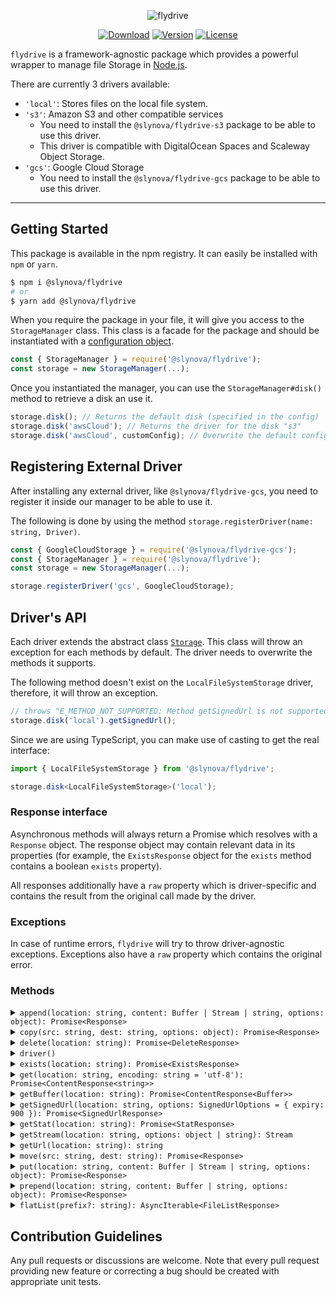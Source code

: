 <p align="center">
  <img src="https://user-images.githubusercontent.com/2793951/54391096-418f4500-46a4-11e9-8d0c-b00ff7ba4198.png" alt="flydrive">
</p>

<p align="center">
  <a href="https://www.npmjs.com/package/@slynova/flydrive"><img src="https://img.shields.io/npm/dm/@slynova/flydrive.svg?style=flat-square" alt="Download"></a>
  <a href="https://www.npmjs.com/package/@slynova/flydrive"><img src="https://img.shields.io/npm/v/@slynova/flydrive.svg?style=flat-square" alt="Version"></a>
  <a href="https://opensource.org/licenses/MIT"><img src="https://img.shields.io/npm/l/@slynova/flydrive.svg?style=flat-square" alt="License"></a>
</p>

`flydrive` is a framework-agnostic package which provides a powerful wrapper to manage file Storage in [Node.js](https://nodejs.org).

There are currently 3 drivers available:

- `'local'`: Stores files on the local file system.
- `'s3'`: Amazon S3 and other compatible services
  - You need to install the `@slynova/flydrive-s3` package to be able to use this driver.
  - This driver is compatible with DigitalOcean Spaces and Scaleway Object Storage.
- `'gcs'`: Google Cloud Storage
  - You need to install the `@slynova/flydrive-gcs` package to be able to use this driver.

---

## Getting Started

This package is available in the npm registry.
It can easily be installed with `npm` or `yarn`.

```bash
$ npm i @slynova/flydrive
# or
$ yarn add @slynova/flydrive
```

When you require the package in your file, it will give you access to the `StorageManager` class.
This class is a facade for the package and should be instantiated with a [configuration object](https://github.com/Slynova-Org/flydrive/blob/master/test/stubs/config.ts).

```javascript
const { StorageManager } = require('@slynova/flydrive');
const storage = new StorageManager(...);
```

Once you instantiated the manager, you can use the `StorageManager#disk()` method to retrieve a disk an use it.

```javascript
storage.disk(); // Returns the default disk (specified in the config)
storage.disk('awsCloud'); // Returns the driver for the disk "s3"
storage.disk('awsCloud', customConfig); // Overwrite the default configuration of the disk
```

## Registering External Driver

After installing any external driver, like `@slynova/flydrive-gcs`, you need to register it inside our manager to be able to use it.

The following is done by using the method `storage.registerDriver(name: string, Driver)`.

```ts
const { GoogleCloudStorage } = require('@slynova/flydrive-gcs');
const { StorageManager } = require('@slynova/flydrive');
const storage = new StorageManager(...);

storage.registerDriver('gcs', GoogleCloudStorage);
```

## Driver's API

Each driver extends the abstract class [`Storage`](https://github.com/Slynova-Org/flydrive/blob/master/src/Storage.ts). This class will throw an exception for each methods by default. The driver needs to overwrite the methods it supports.

The following method doesn't exist on the `LocalFileSystemStorage` driver, therefore, it will throw an exception.

```javascript
// throws "E_METHOD_NOT_SUPPORTED: Method getSignedUrl is not supported for the driver LocalFileSystemStorage"
storage.disk('local').getSignedUrl();
```

Since we are using TypeScript, you can make use of casting to get the real interface:

```typescript
import { LocalFileSystemStorage } from '@slynova/flydrive';

storage.disk<LocalFileSystemStorage>('local');
```

### Response interface

Asynchronous methods will always return a Promise which resolves with a `Response`
object. The response object may contain relevant data in its properties (for
example, the `ExistsResponse` object for the `exists` method contains a boolean
`exists` property).

All responses additionally have a `raw` property which is driver-specific and
contains the result from the original call made by the driver.

### Exceptions

In case of runtime errors, `flydrive` will try to throw driver-agnostic exceptions.
Exceptions also have a `raw` property which contains the original error.

### Methods

<details>
<summary markdown="span"><code>append(location: string, content: Buffer | Stream | string, options: object): Promise&lt;Response&gt;</code></summary>

This method will append the content to the file at the location.
If the file doesn't exist yet, it will be created.

```javascript
// Supported drivers: "local"

await storage.disk('local').append('foo.txt', 'bar');
// foo.txt now has the content `${initialContent}bar`
```

</details>

<details>
<summary markdown="span"><code>copy(src: string, dest: string, options: object): Promise&lt;Response&gt;</code></summary>

This method will copy a file to another location.

```javascript
// Supported drivers: "local", "s3", "gcs"

await storage.disk('local').copy('foo.txt', 'bar.txt');
// foo.txt was copied to bar.txt
```

</details>

<details>
<summary markdown="span"><code>delete(location: string): Promise&lt;DeleteResponse&gt;</code></summary>

This method will delete the file at the given location.

```javascript
// Supported drivers: "local", "s3", "gcs"

const { wasDeleted } = await storage.disk('local').delete('foo.txt');
// If a file named foo.txt has been deleted, wasDeleted is true.
```

The value returned by this method will have a `wasDeleted` property that
can be either a boolean (`true` if a file was deleted, `false` if there was
no file to delete) or `null` (if no information about the file is available).

</details>

<details>
<summary markdown="span"><code>driver()</code></summary>

This method returns the driver used if you need to do anything specific not supported by default.

```javascript
storage.disk('local').driver(); // Returns the "fs-extra" module.
storage.disk('awsCloud').driver(); // Returns an instance of the AWS S3 client.
storage.disk('googleCloud').driver(); // Returns an instance of the the Google Cloud Storage client.
// ....
```

</details>

<details>
<summary markdown="span"><code>exists(location: string): Promise&lt;ExistsResponse&gt;</code></summary>

This method will determine if a file exists at the given location.

```javascript
// Supported drivers: "local", "s3", "gcs"

const { exists } = await storage.disk('local').exists('foo.txt');
// exists is true or false
```

</details>

<details>
<summary markdown="span"><code>get(location: string, encoding: string = 'utf-8'): Promise&lt;ContentResponse&lt;string&gt;&gt;</code></summary>

This method will return the file's content as a string for the given location.

```javascript
// Supported drivers: "local", "s3", "gcs"

const { content } = await storage.disk('local').exists('foo.txt');
```

</details>

<details>
<summary markdown="span"><code>getBuffer(location: string): Promise&lt;ContentResponse&lt;Buffer&gt;&gt;</code></summary>

This method will return the file's content as a Buffer for the given location.

```javascript
// Supported drivers: "local", "s3", "gcs"

const { content } = await storage.disk('local').exists('foo.txt');
```

</details>

<details>
<summary markdown="span"><code>getSignedUrl(location: string, options: SignedUrlOptions = { expiry: 900 }): Promise&lt;SignedUrlResponse&gt;</code></summary>

This method will return the signed url for an existing file.

```javascript
// Supported drivers: "s3", "gcs"

const { signedUrl } = await storage.disk('awsCloud').getSignedUrl('foo.txt');
```

</details>

<details>
<summary markdown="span"><code>getStat(location: string): Promise&lt;StatResponse&gt;</code></summary>

This method will return the file's size (in bytes) and last modification date.

```javascript
// Supported drivers: "local", "s3", "gcs"

const { size, modified } = await storage.disk('local').getStat('foo.txt');
```

</details>

<details>
<summary markdown="span"><code>getStream(location: string, options: object | string): Stream</code></summary>

This method will return a Node.js readable stream for the given file.

```javascript
// Supported drivers: "local", "s3", "gcs"

const stream = storage.disk('local').getStream('foo.txt');
```

</details>

<details>
<summary markdown="span"><code>getUrl(location: string): string</code></summary>

This method will return a public URL for a given file.

```javascript
// Supported drivers: "s3", "gcs"

const uri = storage.disk('awsCloud').getUrl('foo.txt');
```

</details>

<details>
<summary markdown="span"><code>move(src: string, dest: string): Promise&lt;Response&gt;</code></summary>

This method will move the file to a new location.

```javascript
// Supported drivers: "local", "s3", "gcs"

await storage.disk('local').move('foo.txt', 'newFolder/foo.txt');
```

</details>

<details>
<summary markdown="span"><code>put(location: string, content: Buffer | Stream | string, options: object): Promise&lt;Response&gt;</code></summary>

This method will create a new file with the provided content.

```javascript
// Supported drivers: "local", "s3", "gcs"

await storage.disk('local').put('bar.txt', 'Foobar');
```

</details>

<details>
<summary markdown="span"><code>prepend(location: string, content: Buffer | string, options: object): Promise&lt;Response&gt;</code></summary>

This method will prepend content to a file.

```javascript
// Supported drivers: "local"

await storage.disk('local').prepend('foo.txt', 'bar');
// foo.txt now has the content `bar${initialContent}`
```

</details>

<details>
<summary markdown="span"><code>flatList(prefix?: string): AsyncIterable&lt;FileListResponse&gt;</code></summary>

This method will return an async iterator over all file names that start with `prefix` (recursive).

```javascript
// Supported drivers: "local", "s3", "gcs"

const disk = storage.disk('local');
for await (const filename of disk.flatList('a/b')) {
  console.log(filename);
}
```

</details>

## Contribution Guidelines

Any pull requests or discussions are welcome.
Note that every pull request providing new feature or correcting a bug should be created with appropriate unit tests.
